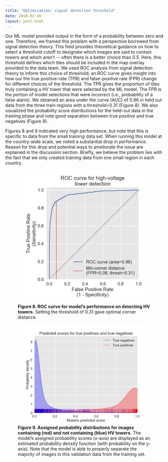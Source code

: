 ```yaml
---
title: "Optimization: signal detection threshold"
date: 2018-02-16
layout: post.html
---
```


Our ML model provided output in the form of a probability between zero and one. Therefore, we framed this problem with a perspective borrowed from signal detection theory. This field provides theoretical guidance on how to select a threshold cutoff to designate which images are said to contain towers and which aren’t -- often there is a better choice than 0.5. Here, this threshold defines which tiles should be included in the map overlay provided to the data team. We used ROC analysis from signal detection theory to inform this choice of threshold; an ROC curve gives insight into how our the true positive-rate (TPR) and false-positive rate (FPR) change for different choices of the threshold. The TPR gives the proportion of tiles truly containing a HV tower that were selected by the ML model. The FPR is the portion of model selections that were incorrect (i.e., probability of a false alarm). We obtained an area under the curve (AUC) of 0.96 in held out data from the three train regions with a threshold=0.31 (Figure 8). We also visualized the probability score distributions  for the held-out data in the training phase and note good separation between true positive and true negatives (Figure 9).

Figures 8 and 9 indicated very high performance, but note that this is specific to data from the small training data set. When running this model at the country-wide scale, we noted a substantial drop in performance. Reason for this drop and potential ways to ameliorate the issue are explained in the discussion section. Briefly, we believe the problem lies with the fact that we only created training data from one small region in each country.

<figure class="align-center">
  <img src="/assets/graphics/content/results_plots/roc_0129_052307.png" alt="ROC Curve" />
  <figcaption><b>Figure 8. ROC curve for model’s performance on detecting HV towers.</b> Setting the threshold of 0.31 gave optimal corner distance. </figcaption>
</figure>


<figure class="align-center">
  <img src="/assets/graphics/content/results_plots/dist_fpr_tpr_0129_052307.png" alt="Model’s assigned probabilities for images containing and not containing HV towers." />
  <figcaption><b>Figure 9. Assigned probability distributions for images containing (red) and not containing (blue) HV towers.</b> The model’s assigned probability scores (x-axis) are displayed as an estimated probability density function (with probability on the y-axis). Note that the model is able to properly separate the majority of images in this validation data from the training set.</figcaption>
</figure>
